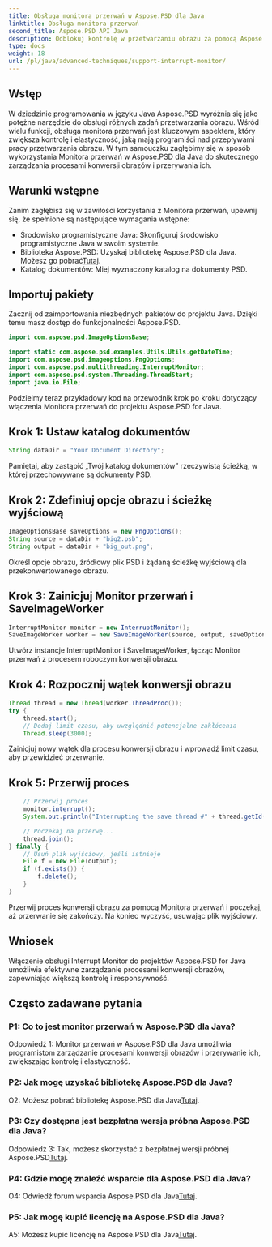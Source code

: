 ```yaml
---
title: Obsługa monitora przerwań w Aspose.PSD dla Java
linktitle: Obsługa monitora przerwań
second_title: Aspose.PSD API Java
description: Odblokuj kontrolę w przetwarzaniu obrazu za pomocą Aspose.PSD dla Java. Naucz się przerywać procesy, aby uzyskać elastyczny przepływ pracy.
type: docs
weight: 18
url: /pl/java/advanced-techniques/support-interrupt-monitor/
---
```

## Wstęp

W dziedzinie programowania w języku Java Aspose.PSD wyróżnia się jako potężne narzędzie do obsługi różnych zadań przetwarzania obrazu. Wśród wielu funkcji, obsługa monitora przerwań jest kluczowym aspektem, który zwiększa kontrolę i elastyczność, jaką mają programiści nad przepływami pracy przetwarzania obrazu. W tym samouczku zagłębimy się w sposób wykorzystania Monitora przerwań w Aspose.PSD dla Java do skutecznego zarządzania procesami konwersji obrazów i przerywania ich.

## Warunki wstępne

Zanim zagłębisz się w zawiłości korzystania z Monitora przerwań, upewnij się, że spełnione są następujące wymagania wstępne:

- Środowisko programistyczne Java: Skonfiguruj środowisko programistyczne Java w swoim systemie.
-  Biblioteka Aspose.PSD: Uzyskaj bibliotekę Aspose.PSD dla Java. Możesz go pobrać[Tutaj](https://releases.aspose.com/psd/java/).
- Katalog dokumentów: Miej wyznaczony katalog na dokumenty PSD.

## Importuj pakiety

Zacznij od zaimportowania niezbędnych pakietów do projektu Java. Dzięki temu masz dostęp do funkcjonalności Aspose.PSD.

```java
import com.aspose.psd.ImageOptionsBase;

import static com.aspose.psd.examples.Utils.Utils.getDateTime;
import com.aspose.psd.imageoptions.PngOptions;
import com.aspose.psd.multithreading.InterruptMonitor;
import com.aspose.psd.system.Threading.ThreadStart;
import java.io.File;
```

Podzielmy teraz przykładowy kod na przewodnik krok po kroku dotyczący włączenia Monitora przerwań do projektu Aspose.PSD for Java.

## Krok 1: Ustaw katalog dokumentów

```java
String dataDir = "Your Document Directory";
```

Pamiętaj, aby zastąpić „Twój katalog dokumentów” rzeczywistą ścieżką, w której przechowywane są dokumenty PSD.

## Krok 2: Zdefiniuj opcje obrazu i ścieżkę wyjściową

```java
ImageOptionsBase saveOptions = new PngOptions();
String source = dataDir + "big2.psb";
String output = dataDir + "big_out.png";
```

Określ opcje obrazu, źródłowy plik PSD i żądaną ścieżkę wyjściową dla przekonwertowanego obrazu.

## Krok 3: Zainicjuj Monitor przerwań i SaveImageWorker

```java
InterruptMonitor monitor = new InterruptMonitor();
SaveImageWorker worker = new SaveImageWorker(source, output, saveOptions, monitor);
```

Utwórz instancje InterruptMonitor i SaveImageWorker, łącząc Monitor przerwań z procesem roboczym konwersji obrazu.

## Krok 4: Rozpocznij wątek konwersji obrazu

```java
Thread thread = new Thread(worker.ThreadProc());
try {
    thread.start();
    // Dodaj limit czasu, aby uwzględnić potencjalne zakłócenia
    Thread.sleep(3000);
```

Zainicjuj nowy wątek dla procesu konwersji obrazu i wprowadź limit czasu, aby przewidzieć przerwanie.

## Krok 5: Przerwij proces

```java
    // Przerwij proces
    monitor.interrupt();
    System.out.println("Interrupting the save thread #" + thread.getId() + " at " + getDateTime().toString());

    // Poczekaj na przerwę...
    thread.join();
} finally {
    // Usuń plik wyjściowy, jeśli istnieje
    File f = new File(output);
    if (f.exists()) {
        f.delete();
    }
}
```

Przerwij proces konwersji obrazu za pomocą Monitora przerwań i poczekaj, aż przerwanie się zakończy. Na koniec wyczyść, usuwając plik wyjściowy.

## Wniosek

Włączenie obsługi Interrupt Monitor do projektów Aspose.PSD for Java umożliwia efektywne zarządzanie procesami konwersji obrazów, zapewniając większą kontrolę i responsywność.

## Często zadawane pytania

### P1: Co to jest monitor przerwań w Aspose.PSD dla Java?

Odpowiedź 1: Monitor przerwań w Aspose.PSD dla Java umożliwia programistom zarządzanie procesami konwersji obrazów i przerywanie ich, zwiększając kontrolę i elastyczność.

### P2: Jak mogę uzyskać bibliotekę Aspose.PSD dla Java?

O2: Możesz pobrać bibliotekę Aspose.PSD dla Java[Tutaj](https://releases.aspose.com/psd/java/).

### P3: Czy dostępna jest bezpłatna wersja próbna Aspose.PSD dla Java?

 Odpowiedź 3: Tak, możesz skorzystać z bezpłatnej wersji próbnej Aspose.PSD[Tutaj](https://releases.aspose.com/).

### P4: Gdzie mogę znaleźć wsparcie dla Aspose.PSD dla Java?

 O4: Odwiedź forum wsparcia Aspose.PSD dla Java[Tutaj](https://forum.aspose.com/c/psd/34).

### P5: Jak mogę kupić licencję na Aspose.PSD dla Java?

 A5: Możesz kupić licencję na Aspose.PSD dla Java[Tutaj](https://purchase.aspose.com/buy).